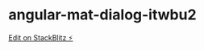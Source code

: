 # angular-mat-dialog-itwbu2

[Edit on StackBlitz ⚡️](https://stackblitz.com/edit/angular-mat-dialog-itwbu2)